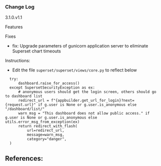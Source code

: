 ### Change Log

3.1.0.v1.1

Features

Fixes
- fix: Upgrade parameters of gunicorn application server to eliminate Superset chart timeouts

Instructions:
- Edit the file `superset/superset/views/core.py` to reflect below

```
  try:
      dashboard.raise_for_access()
  except SupersetSecurityException as ex:
      # anonymous users should get the login screen, others should go to dashboard list
      redirect_url = f"{appbuilder.get_url_for_login}?next={request.url}" if g.user is None or g.user.is_anonymous else "/dashboard/list/"
      warn_msg = "This dashboard does not allow public access." if g.user is None or g.user.is_anonymous else utils.error_msg_from_exception(ex)
      return redirect_with_flash(
          url=redirect_url,
          message=warn_msg,
          category="danger",
  )
  ```


**References**:
- 
